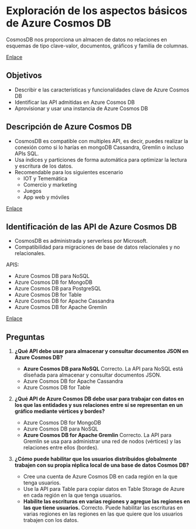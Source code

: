 # Exploración de los aspectos básicos de Azure Cosmos DB

CosmosDB nos proporciona un almacen de datos no relaciones en esquemas de tipo clave-valor, documentos, gráficos y familia de columnas.

[Enlace](https://learn.microsoft.com/es-es/training/modules/explore-non-relational-data-stores-azure/)

## Objetivos

* Describir e las características y funcionalidades clave de Azure Cosmos DB
* Identificar las API admitidas en Azure Cosmos DB
* Aprovisionar y usar una instancia de Azure Cosmos DB

## Descripción de Azure Cosmos DB

* CosmosDB es compatible con multiples API, es decir, puedes realizar la conexión como si lo harías en mongoDB Cassandra, Gremlin o incluso APIs SQL.
* Usa índices y particiones de forma automática para optimizar la lectura y escritura de los datos.
* Recomendable para los siguientes escenario
  * IOT y Tememática
  * Comercio y marketing
  * Juegos
  * App web y móviles

[Enlace](https://learn.microsoft.com/es-es/training/modules/explore-non-relational-data-stores-azure/2-describe-azure-cosmos-db)

## Identificación de las API de Azure Cosmos DB

* CosmosDB es administrada y serverless por Microsoft.
* Compatibilidad para migraciones de base de datos relacionales y no relacionales.

APIS:

* Azure Cosmos DB para NoSQL
* Azure Cosmos DB for MongoDB
* Azure Cosmos DB para PostgreSQL
* Azure Cosmos DB for Table
* Azure Cosmos DB for Apache Cassandra
* Azure Cosmos DB for Apache Gremlin

[Enlace](https://learn.microsoft.com/es-es/training/modules/explore-non-relational-data-stores-azure/3-cosmos-db-apis)

## Preguntas

1. **¿Qué API debe usar para almacenar y consultar documentos JSON en Azure Cosmos DB?**

   * **Azure Cosmos DB para NoSQL**
     Correcto. La API para NoSQL está diseñada para almacenar y consultar documentos JSON.
   * Azure Cosmos DB for Apache Cassandra
   * Azure Cosmos DB for Table

2. **¿Qué API de Azure Cosmos DB debe usar para trabajar con datos en los que las entidades y sus relaciones entre sí se representan en un gráfico mediante vértices y bordes?**

   * Azure Cosmos DB for MongoDB
   * Azure Cosmos DB para NoSQL
   * **Azure Cosmos DB for Apache Gremlin**
     Correcto. La API para Gremlin se usa para administrar una red de nodos (vértices) y las relaciones entre ellos (bordes).

3. **¿Cómo puede habilitar que los usuarios distribuidos globalmente trabajen con su propia réplica local de una base de datos Cosmos DB?**

   * Cree una cuenta de Azure Cosmos DB en cada región en la que tenga usuarios.
   * Use la API para Table para copiar datos en Table Storage de Azure en cada región en la que tenga usuarios.
   * **Habilite las escrituras en varias regiones y agregue las regiones en las que tiene usuarios.**
     Correcto. Puede habilitar las escrituras en varias regiones en las regiones en las que quiere que los usuarios trabajen con los datos.

